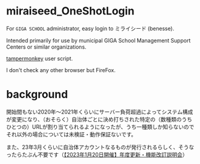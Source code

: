 # miraiseed_OneShotLogin
For `GIGA SCHOOL` administrator, easy login to ミライシード (benesse).

Intended primarily for use by municipal GIGA School Management Support Centers or similar organizations.

[tampermonkey](https://www.tampermonkey.net/) user script.

I don't check any other browser but FireFox.

# background
開始間もない2020年〜2021年くらいにサーバー負荷超過によってシステム構成が変更になり、（おそらく）自治体ごとに決め打ちされた特定の（数種類のうちひとつの）URLが割り当てられるようになったが、うち一種類しか知らないのでそれ以外の場合については未検証・動作保証ないです。

また、23年3月くらいに自治体アカウントなるものが発行されるらしく、そうなったらたぶん不要です（[【2023年1月20日開催】年度更新・機能改訂説明会](https://www.youtube.com/watch?v=CRCsSR8MUg8)）
